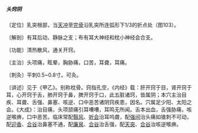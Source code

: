 ##### 头窍阴

〔定位〕乳突根部，当[天冲](https://www.gmzyjc.com/read/zjs/zjs3.1.9-12-0.0.3.3.9.md)至[完骨](https://www.gmzyjc.com/read/zjs/zjs3.1.9-12-0.0.3.3.12.md)沿乳突所连弧形下1/3的折点处（图103）。

〔解剖〕有耳后动、静脉之支；布有耳大神经和枕小神经会合支。

〔功能〕清热散风，通关开窍。

〔主治〕头项痛，眩晕，胸胁痛，口苦，耳聋，耳痛。

〔刺灸〕平刺0.5~0.8寸。可灸。

〔讲述〕见于《甲乙》。别称枕骨。窍指孔空，《内经》载：肝开窍于目，肾开窍于耳，心开窍于舌，肺开窍于鼻，脾开窍于口，此五脏诸窍，皆属阴；本穴主治目疾、耳聋、舌强、鼻塞、咳逆、口中恶苦诸阴窍疾患，因名。穴属足少阳、太阳之会。《大成》：治目痛，头项颔痛引耳嘈嘈，耳鸣无所闻。舌本出血，舌强胁痛，咳逆喉痹，口中恶苦。临床常配[翳风](https://www.gmzyjc.com/read/zjs/zjs3.1.9-12-0.0.2.3.17.md)、[听会](https://www.gmzyjc.com/read/zjs/zjs3.1.9-12-0.0.3.3.2.md)治耳呜聋，配[强间](https://www.gmzyjc.com/read/zjs/zjs3.2.2-0.0.1.3.18.md)治头痛如锥刺不可动，配[迎香](https://www.gmzyjc.com/read/zjs/zjs3.1.1-3-0.1.2.3.20.md)、[合谷](https://www.gmzyjc.com/read/zjs/zjs3.1.1-3-0.1.2.3.4.md)治鼻塞不通，配[廉泉](https://www.gmzyjc.com/read/zjs/zjs3.2.1-0.1.1.3.21.md)、[合谷](https://www.gmzyjc.com/read/zjs/zjs3.1.1-3-0.1.2.3.4.md)治舌强，配[天突](https://www.gmzyjc.com/read/zjs/zjs3.2.1-0.1.1.3.20.1.md)、[合谷](https://www.gmzyjc.com/read/zjs/zjs3.1.1-3-0.1.2.3.4.md)治咳逆喉痹。
